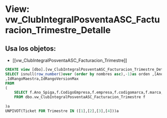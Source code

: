 # View: vw_ClubIntegralPosventaASC_Facturacion_Trimestre_Detalle

## Usa los objetos:
- [[vw_ClubIntegralPosventaASC_Facturacion_Trimestre]]

```sql
CREATE view [dbo].[vw_ClubIntegralPosventaASC_Facturacion_Trimestre_Detalle] as
SELECT isnull(row_number()over (order by nombres asc),-1)as orden ,[Ano_Spiga],[CodigoEmpresa],[empresa],[codigomarca],[marca],[codigoempleado],[nombres],Ticket,Trimestre
,IdRangoMaestra,IdRangoVersionMax
FROM
(
	SELECT f.Ano_Spiga,f.CodigoEmpresa,f.empresa,f.codigomarca,f.marca,f.codigoempleado,f.nombres,f.[1],f.[2],f.[3],f.[4],f.IdRangoMaestra,f.IdRangoVersionMax
	FROM dbo.vw_ClubIntegralPosventaASC_Facturacion_Trimestre f
	
)a
UNPIVOT(Ticket FOR Trimestre IN ([1],[2],[3],[4]))a




```
